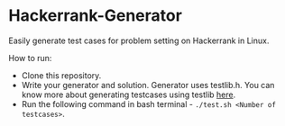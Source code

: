 
# Hackerrank-Generator
Easily generate test cases for problem setting on Hackerrank in Linux.

How to run:

 - Clone this repository.
 - Write your generator and solution. Generator uses testlib.h. You can know more about generating testcases using testlib [here](https://codeforces.com/blog/entry/18291).
 - Run the following command in bash terminal - `./test.sh <Number of testcases>`.
